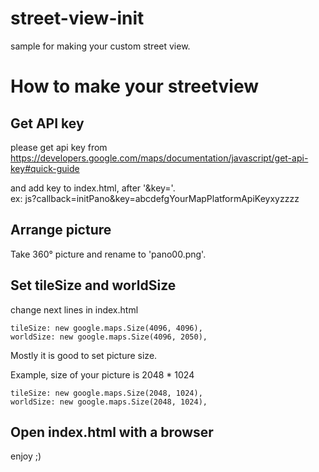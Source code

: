 # street-view-init
sample for making your custom street view.

# How to make your streetview

## Get API key
please get api key from https://developers.google.com/maps/documentation/javascript/get-api-key#quick-guide

and add key to index.html, after '&key='.  
ex: js?callback=initPano&key=abcdefgYourMapPlatformApiKeyxyzzzz 

## Arrange picture
Take 360° picture and rename to 'pano00.png'.

## Set  tileSize and worldSize
change next lines in index.html
```
tileSize: new google.maps.Size(4096, 4096),
worldSize: new google.maps.Size(4096, 2050),
```
Mostly it is good to set picture size.

Example, size of your picture is 2048 * 1024
```
tileSize: new google.maps.Size(2048, 1024),
worldSize: new google.maps.Size(2048, 1024),
```
## Open index.html with a browser
enjoy ;)

